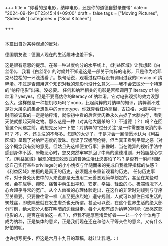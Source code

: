 +++
title = "你看的是电影，纳粹电影，还是你的道德自慰录像带"
date = "2024-09-19=0T23:45:44+09:00"
draft = false
tags = ["Moving Pictures", "Sidewalk"]
categories = ["Soul Kitchen"]

+++

<br>
本篇出自对某种观点的反对。


德国朋友说：德国人现在的生活趣味也差不多。

这是很有意思的提示。在某一种过度约分的水平线上，《利益区域》让我想起《白丝带》。
我看《白丝带》的时候并不知道这是一部关于纳粹的电影，只是作为哈耶克马拉松的一环浅浅看了。换句话说，观看过程中我没有调用过我的literacy of 纳粹淆。不过是否调用这个知识对我的观影也没什么意义——我不会去区分一个特定的“纳粹电影”出来。没必要。
任何和纳粹相关的电影是否都调用了literacy of 纳粹淆？yesyes，但是不要高估你的literacy of 纳粹淆，它对电影观赏的效力没那么大。这样做是一种投机取巧吗？nono，比起纯粹的对纳粹的知识，纳粹淆不过是对大屠杀的集合想象中的prototype，你就算看红色高棉，古拉格，大脑中第一时间被调取的一定是纳粹淆，就像初中看的后宫卖肉番永久占据了大脑内存，看到天使就想起天降之物。那么这是一种（对其他大屠杀的？）不道德（？）吗？在回答这个问题之前，我想先反问一下您：对纳粹的”过分关注“是一件需要被取消的事吗？
不，不，还关注的不够多。知道的太少了，于是才会一厢情愿地认为《利益区域》呈现了对纳粹态度的暧昧。您读了汉娜阿伦特，但当真正看到平庸之恶（对这个概念我有别的意见，但姑且先这样便宜行事）影像时、当在诡异的视听手法中感到身体不适、晕眩恶心时，您又突然牢牢抓回了中庸的道德准则，开始胆战心惊了。《利益区域》展现的田园牧歌式的普通生活让您害怕了吗？是否有一瞬间想起您自己实行某些privilege时的小小愧疚与伴随而来的完成自我批评指标的快感？
《利益区域》拍摄的是真正的历史，必须翻出来重新观看的历史。
任何历史事件，对于身处历史中的人来说都是无法用二元善恶观简单划定的，甚至在某些时候，会在屈辱、抑郁、痛苦中萌生出平和、安定、幸福、轻盈的心。极端情况下人心会超乎寻常的宽广。从个人幽微的心理体验走出，在这样的非常时刻规则与守序至关重要。只要像往常一样（甚至更热烈地）遵守规则，人就可以抓住日常生活的蜘蛛丝，即使隔壁就在发生虐杀也无所谓。甚至可以说，在这个世界生活的绝大部分时刻，绝大部分人都在明暗的边缘游走。每个人都有成为纳粹的可能（反感这部电影的人，是否在害怕这一点？），但我不是厚黑淆爱好者——让一个个个体免于成为纳粹，正是集体的意义，正是我们现在还在和他人平等交往的意义。又有什么好怕的呢。

也许想写更多，但这是六月十九日的草稿，就让让我吧。：）
